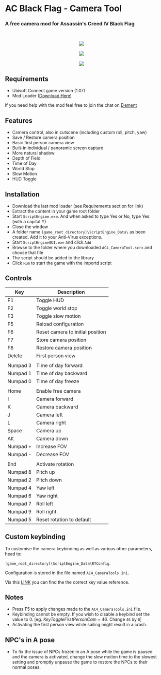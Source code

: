 # AC Black Flag - Camera Tool
### A free camera mod for Assassin's Creed IV Black Flag

<br>

<p align="center">
  <img src="https://raw.githubusercontent.com/LionAG/ACBlackFlag-CameraTool/main/Pic/AC4%20(1).png" />

  <br>
  <br>

  <img src="https://raw.githubusercontent.com/LionAG/ACBlackFlag-CameraTool/main/Pic/AC4%20(2).png" />

  <br>
  <br>

  <img src="https://raw.githubusercontent.com/LionAG/ACBlackFlag-CameraTool/main/Pic/AC4%20(3).png" />
</p>

## Requirements
- Ubisoft Connect game version (1.07)
- Mod Loader ([Download Here](https://github.com/LionAG/ScriptEngine/releases/latest))

If you need help with the mod feel free to join the chat on [Element](https://matrix.to/#/!fiJSxMURNZlyjalmyA:matrix.org?via=matrix.org)
## Features
- Camera control, also in cutscene (including custom roll, pitch, yaw)
- Save / Restore camera position
- Basic first person camera view
- Built-in individual / panoramic screen capture
- More natural shadow
- Depth of Field
- Time of Day
- World Stop
- Slow Motion
- HUD Toggle
  
## Installation

- Download the last mod loader (see Requirements section for link)
- Extract the content in your game root folder 
- Start `ScriptEngine.exe`. And when asked to type Yes or No, type Yes (with a capital Y)
- Close the window
- A folder name `[game_root_directory]\ScriptEngine_Data\` as been created. Add it to your Anti-Virus exceptions.
- Start `ScriptEngineGUI.exe` and click `Add`
- Browse to the folder where you downloaded `AC4_CameraTool.scrx` and choose that file
- The script should be added to the library
- Click `Run` to start the game with the importd script

## Controls 

| Key | Description |
| --|-- |
| F1				| Toggle HUD |
| F2				| Toggle world stop |
| F3				| Toggle slow motion  |
| F5				| Reload configuration | 
| F6				| Reset camera to initial position |
| F7				| Store camera position |
| F8				| Restore camera position |
| Delete			| First person view  |
||
| Numpad 3			| Time of day forward |
| Numpad 1			| Time of day backward |
| Numpad 0			| Time of day freeze |
||
| Home				| Enable free camera |
| I					| Camera forward |
| K					| Camera backward  |
| J					| Camera left  |
| L					| Camera right |
| Space				| Camera up |
| Alt				| Camera down |
| Numpad +			| Increase FOV |
| Numpad -			| Decrease FOV |
||
| End				| Activate rotation |
| Numpad 8			| Pitch up |
| Numpad 2			| Pitch down |
| Numpad 4			| Yaw left |
| Numpad 6			| Yaw right |
| Numpad 7			| Roll left |
| Numpad 9			| Roll right |
| Numpad 5			| Reset rotation to default |

## Custom keybinding

To customise the camera keybinding as well as various other parameters, head to:


`[game_root_directory]\ScriptEngine_Data\RTConfig`.


Configuration is stored in the file named `AC4_CameraTools.ini`.

Via this [LINK](https://cherrytree.at/misc/vk.htm) you can find the the correct key value reference.
</br>

## Notes
* Press F5 to apply changes made to the `AC4_CameraTools.ini` file.
* Keybinding cannot be empty. If you wish to disable a keybind set the value to 0. [eg. *KeyToggleFirstPersonCam = 46*. Change `46` by `0`] 
* Activating the first person view while sailing might result in a crash.

## NPC's in A pose
* To fix the issue of NPCs frozen in an A pose while the game is paused and the camera is activated, change the slow motion time to the slowest setting and promptly unpause the game to restore the NPCs to their normal poses.
